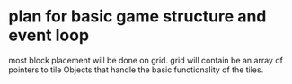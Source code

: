 # plan for basic game structure and event loop

most block placement will be done on grid. grid will contain be an array of pointers to tile Objects that handle the basic functionality of the tiles. 

